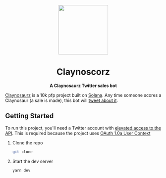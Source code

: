 <div align="center">
  <img height="160x" src="https://user-images.githubusercontent.com/16005567/204155023-4ee739e0-f204-4dd6-b750-17b6395ef58e.png" />

  <h1>Claynoscorz</h1>

  <p>
    <strong>A Claynosaurz Twitter sales bot</strong>
  </p>
</div>

[Claynosaurz](https://claynosaurz.com/) is a 10k pfp project built on [Solana](https://solana.com/). Any time someone scores a Claynosaur (a sale is made), this bot will [tweet about it](https://twitter.com/claynoscores).

## Getting Started

To run this project, you'll need a Twitter account with [elevated access to the API](https://developer.twitter.com/en/docs/twitter-api/getting-started/getting-access-to-the-twitter-api). This is required because the project uses [OAuth 1.0a User Context](https://developer.twitter.com/en/docs/authentication/oauth-1-0a)

1. Clone the repo

    ```bash
    git clone
    ```

2. Start the dev server

    ```bash
    yarn dev
    ```
